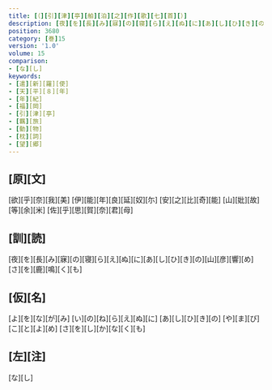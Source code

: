 ```yaml
---
title: [（][引][津][亭][舶][泊][之][作][歌][七][首][）]
description: [夜][を][長][み][寐][の][寝][ら][え][ぬ][に][あ][し][ひ][き][の][山][彦][響][め][さ][を][鹿][鳴][く][も]
position: 3680
category: [巻]15
version: '1.0'
volume: 15
comparison:
- [な][し]
keywords:
- [遣][新][羅][使]
- [天][平][８][年]
- [年][紀]
- [福][岡]
- [引][津][亭]
- [羈][旅]
- [動][物]
- [枕][詞]
- [望][郷]
---
```


## [原][文]

[欲][乎][奈][我][美] [伊][能][年][良][延][奴][尓] [安][之][比][奇][能] [山][妣][故][等][余][米] [佐][乎][思][賀][奈][君][母]

## [訓][読]

[夜][を][長][み][寐][の][寝][ら][え][ぬ][に][あ][し][ひ][き][の][山][彦][響][め][さ][を][鹿][鳴][く][も]

## [仮][名]

[よ][を][な][が][み] [い][の][ね][ら][え][ぬ][に] [あ][し][ひ][き][の] [や][ま][び][こ][と][よ][め] [さ][を][し][か][な][く][も]

## [左][注]

[な][し]
